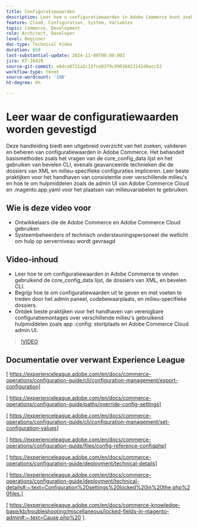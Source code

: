 ```yaml
---
title: Configuratiewaarden
description: Leer hoe u configuratiewaarden in Adobe Commerce kunt zoeken, valideren en beheren met behulp van core_config_data, XML-bestanden en beheerinstellingen.
feature: Cloud, Configuration, System, Variables
topic: Commerce, Development
role: Architect, Developer
level: Beginner
doc-type: Technical Video
duration: 659
last-substantial-update: 2024-11-08T00:00:00Z
jira: KT-16429
source-git-commit: a6dca0721a2c15fce0379c99036421141d0acc52
workflow-type: tm+mt
source-wordcount: '196'
ht-degree: 0%

---
```



# Leer waar de configuratiewaarden worden gevestigd

Deze handleiding biedt een uitgebreid overzicht van het zoeken, valideren en beheren van configuratiewaarden in Adobe Commerce. Het behandelt basismethodes zoals het vragen van de core_config_data lijst en het gebruiken van bevelen CLI, evenals geavanceerde technieken die de dossiers van XML en milieu-specifieke configuraties impliceren. Leer beste praktijken voor het handhaven van consistentie over verschillende milieu&#39;s en hoe te om hulpmiddelen zoals de admin UI van Adobe Commerce Cloud en .magento.app.yaml voor het plaatsen van milieuvariabelen te gebruiken.

## Wie is deze video voor

- Ontwikkelaars die de Adobe Commerce en Adobe Commerce Cloud gebruiken
- Systeembeheerders of technisch ondersteuningspersoneel die wellicht om hulp op serverniveau wordt gevraagd

## Video-inhoud

- Leer hoe te om configuratiewaarden in Adobe Commerce te vinden gebruikend de core_config_data lijst, de dossiers van XML, en bevelen CLI.
- Begrijp hoe te om configuratiewaarden uit te geven en met voeten te treden door het admin paneel, codebewaarplaats, en milieu-specifieke dossiers.
- Ontdek beste praktijken voor het handhaven van verenigbare configuratiemontages over verschillende milieu&#39;s gebruikend hulpmiddelen zoals app :config: stortplaats en Adobe Commerce Cloud admin UI.

>[!VIDEO](https://video.tv.adobe.com/v/3436458/?learn=on)

## Documentatie over verwant Experience League

[ https://experienceleague.adobe.com/en/docs/commerce-operations/configuration-guide/cli/configuration-management/export-configuration]

[ https://experienceleague.adobe.com/en/docs/commerce-operations/configuration-guide/paths/override-config-settings]

[ https://experienceleague.adobe.com/en/docs/commerce-operations/configuration-guide/cli/configuration-management/set-configuration-values]

[ https://experienceleague.adobe.com/en/docs/commerce-operations/configuration-guide/files/config-reference-configphp]

[ https://experienceleague.adobe.com/en/docs/commerce-operations/configuration-guide/deployment/technical-details]

[ https://experienceleague.adobe.com/en/docs/commerce-operations/configuration-guide/deployment/technical-details#:~:text=Configuration%20settings%20locked%20in%20the,php%20files.]

[ https://experienceleague.adobe.com/en/docs/commerce-knowledge-base/kb/troubleshooting/miscellaneous/locked-fields-in-magento-admin#:~:text=Cause,php%20 ].
